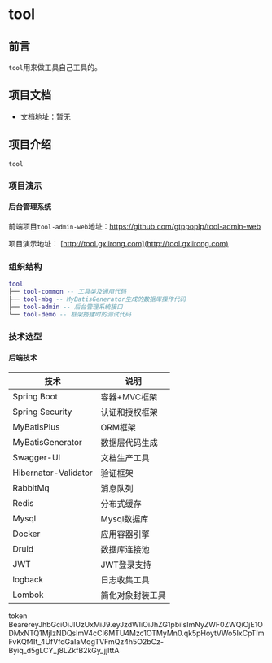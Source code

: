 # tool


## 前言

`tool`用来做工具自己工具的。

## 项目文档

- 文档地址：[暂无](暂无)

## 项目介绍

`tool`

### 项目演示

#### 后台管理系统

前端项目`tool-admin-web`地址：https://github.com/gtppoplp/tool-admin-web

项目演示地址： [http://tool.gxlirong.com](http://tool.gxlirong.com)  

### 组织结构

``` lua
tool
├── tool-common -- 工具类及通用代码
├── tool-mbg -- MyBatisGenerator生成的数据库操作代码
├── tool-admin -- 后台管理系统接口
└── tool-demo -- 框架搭建时的测试代码
```

### 技术选型

#### 后端技术

| 技术                 | 说明             
| -------------------- | -------------
| Spring Boot          | 容器+MVC框架     
| Spring Security      | 认证和授权框架      
| MyBatisPlus          | ORM框架        
| MyBatisGenerator     | 数据层代码生成      
| Swagger-UI           | 文档生产工具       
| Hibernator-Validator | 验证框架         
| RabbitMq             | 消息队列         
| Redis                | 分布式缓存        
| Mysql                | Mysql数据库     
| Docker               | 应用容器引擎       
| Druid                | 数据库连接池       
| JWT                  | JWT登录支持      
| logback              | 日志收集工具       
| Lombok               | 简化对象封装工具   

token
BearereyJhbGciOiJIUzUxMiJ9.eyJzdWIiOiJhZG1pbiIsImNyZWF0ZWQiOjE1ODMxNTQ1MjIzNDQsImV4cCI6MTU4Mzc1OTMyMn0.qk5pHoytVWo5IxCpTImFvKQf4It_4UfVfdGaIaMqgTVFmQz4h5O2bCz-Byiq_d5gLCY_j8LZkfB2kGy_jjIttA
